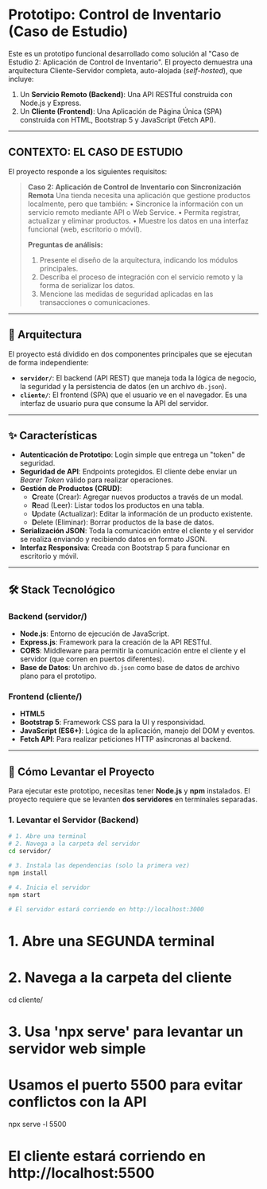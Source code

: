 # Prototipo: Control de Inventario (Caso de Estudio)

Este es un prototipo funcional desarrollado como solución al "Caso de Estudio 2: Aplicación de Control de Inventario". El proyecto demuestra una arquitectura Cliente-Servidor completa, auto-alojada (*self-hosted*), que incluye:

1.  Un **Servicio Remoto (Backend)**: Una API RESTful construida con Node.js y Express.
2.  Un **Cliente (Frontend)**: Una Aplicación de Página Única (SPA) construida con HTML, Bootstrap 5 y JavaScript (Fetch API).

---

## CONTEXTO: EL CASO DE ESTUDIO

El proyecto responde a los siguientes requisitos:

> **Caso 2: Aplicación de Control de Inventario con Sincronización Remota**
> Una tienda necesita una aplicación que gestione productos localmente, pero que
> también:
> • Sincronice la información con un servicio remoto mediante API o Web
> Service.
> • Permita registrar, actualizar y eliminar productos.
> • Muestre los datos en una interfaz funcional (web, escritorio o móvil).
>
> **Preguntas de análisis:**
> 1. Presente el diseño de la arquitectura, indicando los módulos principales.
> 2. Describa el proceso de integración con el servicio remoto y la forma de
> serializar los datos.
> 3. Mencione las medidas de seguridad aplicadas en las transacciones o
> comunicaciones.

---

## 🚀 Arquitectura

El proyecto está dividido en dos componentes principales que se ejecutan de forma independiente:



* **`servidor/`**: El backend (API REST) que maneja toda la lógica de negocio, la seguridad y la persistencia de datos (en un archivo `db.json`).
* **`cliente/`**: El frontend (SPA) que el usuario ve en el navegador. Es una interfaz de usuario pura que consume la API del servidor.

---

## ✨ Características

* **Autenticación de Prototipo**: Login simple que entrega un "token" de seguridad.
* **Seguridad de API**: Endpoints protegidos. El cliente debe enviar un *Bearer Token* válido para realizar operaciones.
* **Gestión de Productos (CRUD)**:
    * **C**reate (Crear): Agregar nuevos productos a través de un modal.
    * **R**ead (Leer): Listar todos los productos en una tabla.
    * **U**pdate (Actualizar): Editar la información de un producto existente.
    * **D**elete (Eliminar): Borrar productos de la base de datos.
* **Serialización JSON**: Toda la comunicación entre el cliente y el servidor se realiza enviando y recibiendo datos en formato JSON.
* **Interfaz Responsiva**: Creada con Bootstrap 5 para funcionar en escritorio y móvil.

---

## 🛠️ Stack Tecnológico

### Backend (servidor/)
* **Node.js**: Entorno de ejecución de JavaScript.
* **Express.js**: Framework para la creación de la API RESTful.
* **CORS**: Middleware para permitir la comunicación entre el cliente y el servidor (que corren en puertos diferentes).
* **Base de Datos**: Un archivo `db.json` como base de datos de archivo plano para el prototipo.

### Frontend (cliente/)
* **HTML5**
* **Bootstrap 5**: Framework CSS para la UI y responsividad.
* **JavaScript (ES6+)**: Lógica de la aplicación, manejo del DOM y eventos.
* **Fetch API**: Para realizar peticiones HTTP asíncronas al backend.

---

## 🏁 Cómo Levantar el Proyecto

Para ejecutar este prototipo, necesitas tener **Node.js** y **npm** instalados. El proyecto requiere que se levanten **dos servidores** en terminales separadas.

### 1. Levantar el Servidor (Backend)

```bash
# 1. Abre una terminal
# 2. Navega a la carpeta del servidor
cd servidor/

# 3. Instala las dependencias (solo la primera vez)
npm install

# 4. Inicia el servidor
npm start

# El servidor estará corriendo en http://localhost:3000
```

# 1. Abre una SEGUNDA terminal
# 2. Navega a la carpeta del cliente
cd cliente/

# 3. Usa 'npx serve' para levantar un servidor web simple
# Usamos el puerto 5500 para evitar conflictos con la API
npx serve -l 5500

# El cliente estará corriendo en http://localhost:5500
